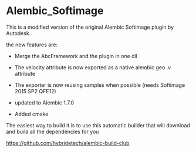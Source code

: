 # Alembic_Softimage

This is a modified version of the original Alembic Softimage plugin by Autodesk.

the new features are:

* Merge the AbcFramework and the plugin in one dll

* The velocity attribute is now exported as a native alembic geo .v attribute

* The exporter is now reusing samples when possible (needs Softimage 2015 SP2 QFE12)

* updated to Alembic 1.7.0

* Added cmake

The easiest way to build it is to use this automatic builder that will download and build all
the dependencies for you

https://github.com/hybridetech/alembic-build-club
